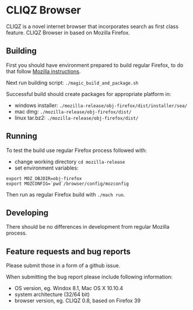 # CLIQZ Browser

CLIQZ is a novel internet browser that incorporates search as first class feature.
CLIQZ Browser in based on Mozilla Firefox.

## Building

First you should have environment prepared to build regular Firefox, to do that
follow [Mozilla instructions](https://developer.mozilla.org/en-US/docs/Mozilla/Developer_guide/Build_Instructions).

Next run building script: `./magic_build_and_package.sh`

Successful build should create packages for appropriate platform in:

* windows installer: `./mozilla-release/obj-firefox/dist/installer/sea/`
* mac dmg: `./mozilla-release/obj-firefox/dist/`
* linux tar.bz2: `./mozilla-release/obj-firefox/dist/`

## Running

To test the build use regular Firefox process followed with:

* change working directory `cd mozilla-release`
* set environment variables:

```
export MOZ_OBJDIR=obj-firefox
export MOZCONFIG=`pwd`/browser/config/mozconfig
```

Then run as regular Firefox build with `./mach run`.

## Developing

There should be no differences in development from regular Mozilla process.

## Feature requests and bug reports

Please submit those in a form of a github issue.

When submitting the bug report please include following information:

* OS version, eg. Windox 8.1, Mac OS X 10.10.4
* system architecture (32/64 bit)
* browser version, eg. CLIQZ 0.8, based on Firefox 39
